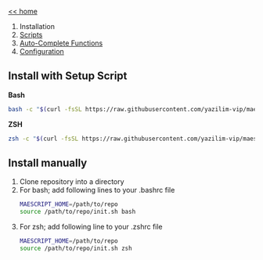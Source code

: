 [<< home](../README.md)
1. Installation
2. [Scripts](./SCRIPTS.md)
3. [Auto-Complete Functions](./AUTO_COMPLETE_FUNCTIONS.md)
4. [Configuration](./CONFIGURATION.md)


## Install with Setup Script
**Bash**
```sh
bash -c "$(curl -fsSL https://raw.githubusercontent.com/yazilim-vip/maescript/main/install.sh)"
```

**ZSH**
```sh
zsh -c "$(curl -fsSL https://raw.githubusercontent.com/yazilim-vip/maescript/main/install.sh)"
```

## Install manually
1. Clone repository into a directory
2. For bash; add following lines to your .bashrc file
   ```sh
   MAESCRIPT_HOME=/path/to/repo
   source /path/to/repo/init.sh bash
   ``` 
3. For zsh; add following line to your .zshrc file
   ```sh
   MAESCRIPT_HOME=/path/to/repo
   source /path/to/repo/init.sh zsh
   ```